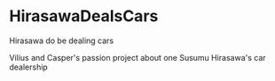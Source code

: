 # HirasawaDealsCars
Hirasawa do be dealing cars

Vilius and Casper's passion project about one Susumu Hirasawa's car dealership

